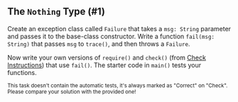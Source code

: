 ## The `Nothing` Type (#1)

Create an exception class called `Failure` that takes a `msg: String` parameter
and passes it to the base-class constructor. Write a function `fail(msg:
String)` that passes `msg` to `trace()`, and then throws a `Failure`.

Now write your own versions of `require()` and `check()` (from [Check
Instructions](#check-instructions)) that use `fail()`. The starter code in
`main()` tests your functions.

<sub> This task doesn't contain the automatic tests,
it's always marked as "Correct" on "Check".
Please compare your solution with the provided one! </sub>